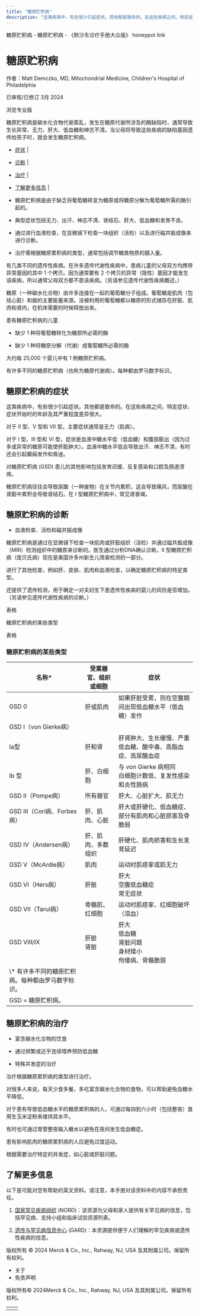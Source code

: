 ```yaml
---
title: "糖原贮积病"
description: "这类疾病中，有些很少引起症状。其他都是致命的。在这些疾病之间，特定症状、症状开始时的年龄及其严重程度差异很大。"
---
```


﻿糖原贮积病 \- 糖原贮积病 \- 《默沙东诊疗手册大众版》 honeypot link

# 糖原贮积病

作者：Matt Demczko, MD, Mitochondrial Medicine, Children's Hospital of Philadelphia

已审核/已修订 3月 2024

浏览专业版

糖原贮积病是碳水化合物代谢紊乱，发生在糖原代谢所涉及的酶缺陷时，通常导致生长异常、无力、肝大、低血糖和神志不清。当父母将导致这些疾病的缺陷基因遗传给孩子时，就会发生糖原贮积病。

- [症状](#症状_v37803536_zh) \|
- [诊断](#诊断_v37803543_zh) \|
- [治疗](#治疗_v37803673_zh) \|
- [了解更多信息](#了解更多信息_v60530316_zh) \|

- 糖原贮积病是由于缺乏将葡萄糖转变为糖原或将糖原分解为葡萄糖所需的酶引起的。

- 典型症状包括无力、出汗、神志不清、肾结石、肝大、低血糖和发育不良。

- 通过进行血液检查，在显微镜下检查一块组织（活检）以及进行磁共振成像来进行诊断。

- 治疗需根据糖原累积病的类型，通常包括调节糖类物质的摄入量。


有几类不同的遗传性疾病。在许多遗传代谢性疾病中，患病儿童的父母双方均携带异常基因的其中 1 个拷贝。因为通常要有 2 个拷贝的异常（隐性）基因才能发生该疾病，所以通常父母双方都不患该疾病。（另请参见遗传代谢性疾病概述。）

糖原（一种碳水化合物）由许多连接在一起的葡萄糖分子组成。葡萄糖是肌肉（包括心脏）和脑的主要能量来源。没被利用的葡萄糖都以糖原的形式储存在肝脏、肌肉和肾内，在机体需要的时候释放出来。

患有糖原贮积病的儿童

- 缺少 1 种将葡萄糖转化为糖原所必需的酶

- 缺少 1 种将糖原分解（代谢）成葡萄糖所必需的酶


大约每 25,000 个婴儿中有 1 例糖原贮积病。

有许多不同的糖原贮积病（也称为糖原代谢病）。每种都由罗马数字标识。

## 糖原贮积病的症状

这类疾病中，有些很少引起症状。其他都是致命的。在这些疾病之间，特定症状、症状开始时的年龄及其严重程度差异很大。

对于 II 型、V 型和 VII 型，主要症状通常是无力（肌病）。

对于 I 型、III 型和 VI 型，症状是血液中糖水平低（低血糖）和腹部膨出（因为过多或异常的糖原可能使肝脏肿大）。血液中糖水平低会导致出汗、神志不清，有时还会引起癫痫发作和昏迷。

对糖原贮积病 (GSD) 患儿的其他影响包括发育迟缓、反复感染和口腔及肠道溃疡。

糖原贮积病往往会导致尿酸（一种废物）在关节内累积，这会导致痛风，而尿酸在肾脏中累积会导致肾结石。在 I 型糖原贮积病中，常见肾衰竭。

## 糖原贮积病的诊断

- 血液检查、活检和磁共振成像


糖原贮积病是通过在显微镜下检查一块肌肉或肝脏组织（活检）并通过磁共振成像（MRI）检测组织中的糖原来诊断的。医生通过分析DNA确认诊断。II 型糖原贮积病（庞贝氏病）现在是美国许多州新生儿筛查检测的一部分。

进行了其他检查，例如肝、皮肤、肌肉和血液检查，以确定糖原贮积病的特定类型。

还提供了遗传检测，用于确定一对夫妇生下患遗传性疾病的婴儿的风险是否增加。（另请参见遗传代谢性疾病的诊断。）

表格

糖原贮积病的某些类型

表格

### 糖原贮积病的某些类型

| 名称\* | 受累器官、组织或细胞 | 症状 |
| --- | --- | --- |
| GSD 0 | 肝或肌肉 | 如果肝脏受累，则在空腹期间出现低血糖水平（低血糖）发作 |
| GSD I（von Gierke病） |  |  |
| Ia型 | 肝和肾 | 肝肾肿大、生长缓慢、严重低血糖、酸中毒、高脂血症、高尿酸血症 |
| Ib 型 | 肝、白细胞 | 与 von Gierke 病相同 <br>白细胞计数低、复发性感染和炎性肠病 |
| GSD II（Pompe病） | 所有器官 | 肝大、心脏扩大、肌无力 |
| GSD III（Cori病、Forbes 病） | 肝、肌肉、心脏 | 肝大或肝硬化、低血糖症、部分有肌肉和心脏损害及骨脆弱 |
| GSD IV（Andersen病） | 肝、肌肉、多数组织 | 肝硬化、肌肉损害和生长发育延迟 |
| GSD V（McArdle病） | 肌肉 | 运动时肌痉挛或肌无力 |
| GSD VI（Hers病） | 肝脏 | 肝大<br>空腹低血糖症<br>常无症状 |
| GSD VII（Tarui病） | 骨骼肌、红细胞 | 运动时肌痉挛、红细胞破坏（溶血） |
| GSD VIII/IX | 肝脏<br>肾脏 | 肝大<br>低血糖<br>肾脏问题<br>身材矮小<br>佝偻病、骨骼脆弱 |
| \\* 有许多不同的糖原贮积病。每种都由罗马数字标识。 |
| GSD = 糖原贮积病。 |

## 糖原贮积病的治疗

- 富含碳水化合物的饮食

- 通过频繁或近乎连续喂养预防低血糖

- 特殊并发症的治疗


治疗根据糖原累积病的类型进行治疗。

对很多人来说，每天少食多餐，多吃富含碳水化合物的食物，可以帮助避免血糖水平降低。

对于患有导致低血糖水平的糖原累积病的人，可通过每四到六小时（包括整夜）食用生玉米淀粉来维持其水平。

有时也可通过胃管整夜输入糖水以避免在夜间发生低血糖症。

患有影响肌肉的糖原累积病的人应避免过度运动。

根据需要治疗特定的并发症，如心脏或肝脏问题。

## 了解更多信息

以下是可能对您有帮助的英文资料。请注意，本手册对该资料中的内容不承担责任。

1. [国家罕见疾病组织](http://rarediseases.org/) (NORD)：该资源为父母和家人提供有关罕见病的信息，包括罕见病、支持小组和临床试验资源列表。

2. [遗传与罕见病信息中心](https://rarediseases.info.nih.gov/gard) (GARD)：本资源提供便于人们理解的罕见疾病或遗传性疾病的信息。




版权所有 © 2024
Merck & Co., Inc., Rahway, NJ, USA 及其附属公司。保留所有权利。

- 关于
- 免责声明

版权所有© 2024Merck & Co., Inc., Rahway, NJ, USA 及其附属公司。保留所有权利。

|     |     |
| --- | --- |
|  |  |